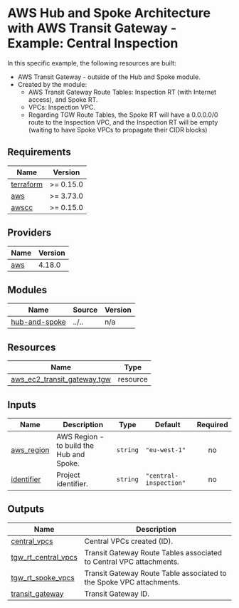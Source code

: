 <!-- BEGIN_TF_DOCS -->
# AWS Hub and Spoke Architecture with AWS Transit Gateway - Example: Central Inspection

In this specific example, the following resources are built:

- AWS Transit Gateway - outside of the Hub and Spoke module.
- Created by the module:
  - AWS Transit Gateway Route Tables: Inspection RT (with Internet access), and Spoke RT.
  - VPCs: Inspection VPC.
  - Regarding TGW Route Tables, the Spoke RT will have a 0.0.0.0/0 route to the Inspection VPC, and the Inspection RT will be empty (waiting to have Spoke VPCs to propagate their CIDR blocks)

## Requirements

| Name | Version |
|------|---------|
| <a name="requirement_terraform"></a> [terraform](#requirement\_terraform) | >= 0.15.0 |
| <a name="requirement_aws"></a> [aws](#requirement\_aws) | >= 3.73.0 |
| <a name="requirement_awscc"></a> [awscc](#requirement\_awscc) | >= 0.15.0 |

## Providers

| Name | Version |
|------|---------|
| <a name="provider_aws"></a> [aws](#provider\_aws) | 4.18.0 |

## Modules

| Name | Source | Version |
|------|--------|---------|
| <a name="module_hub-and-spoke"></a> [hub-and-spoke](#module\_hub-and-spoke) | ../.. | n/a |

## Resources

| Name | Type |
|------|------|
| [aws_ec2_transit_gateway.tgw](https://registry.terraform.io/providers/hashicorp/aws/latest/docs/resources/ec2_transit_gateway) | resource |

## Inputs

| Name | Description | Type | Default | Required |
|------|-------------|------|---------|:--------:|
| <a name="input_aws_region"></a> [aws\_region](#input\_aws\_region) | AWS Region - to build the Hub and Spoke. | `string` | `"eu-west-1"` | no |
| <a name="input_identifier"></a> [identifier](#input\_identifier) | Project identifier. | `string` | `"central-inspection"` | no |

## Outputs

| Name | Description |
|------|-------------|
| <a name="output_central_vpcs"></a> [central\_vpcs](#output\_central\_vpcs) | Central VPCs created (ID). |
| <a name="output_tgw_rt_central_vpcs"></a> [tgw\_rt\_central\_vpcs](#output\_tgw\_rt\_central\_vpcs) | Transit Gateway Route Tables associated to Central VPC attachments. |
| <a name="output_tgw_rt_spoke_vpcs"></a> [tgw\_rt\_spoke\_vpcs](#output\_tgw\_rt\_spoke\_vpcs) | Transit Gateway Route Table associated to the Spoke VPC attachments. |
| <a name="output_transit_gateway"></a> [transit\_gateway](#output\_transit\_gateway) | Transit Gateway ID. |
<!-- END_TF_DOCS -->